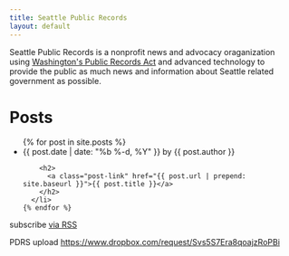```yaml
---
title: Seattle Public Records
layout: default
---
```

<div class="home">
  <p>Seattle Public Records is a nonprofit news and advocacy oraganization using <a href="http://apps.leg.wa.gov/rcw/default.aspx?cite=42.56&full=true">Washington's Public Records Act</a> and advanced technology to provide the public as much news and information about Seattle related government as possible.</p>
  <h1 class="page-heading">Posts</h1>

  <ul class="post-list">
    {% for post in site.posts %}
      <li>
        {{ post.date | date: "%b %-d, %Y" }} by {{ post.author }} 

        <h2>
          <a class="post-link" href="{{ post.url | prepend: site.baseurl }}">{{ post.title }}</a>
        </h2>
      </li>
    {% endfor %}
  </ul>

  <p class="rss-subscribe">subscribe <a href="{{ " feed.xml"="" |="" prepend:="" site.baseurl="" }}"="">via RSS</a></p>
PDRS upload <a href="https://www.dropbox.com/request/Svs5S7Era8qoajzRoPBi">https://www.dropbox.com/request/Svs5S7Era8qoajzRoPBi</a>
</div>
